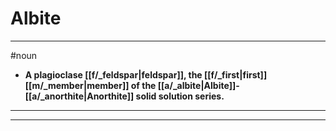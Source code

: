 # Albite
---
#noun
- **A plagioclase [[f/_feldspar|feldspar]], the [[f/_first|first]] [[m/_member|member]] of the [[a/_albite|Albite]]-[[a/_anorthite|Anorthite]] solid solution series.**
---
---
